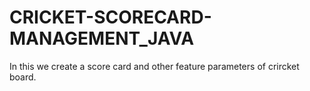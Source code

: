 # CRICKET-SCORECARD-MANAGEMENT_JAVA
In this we create a score card and other feature parameters of crircket board.
